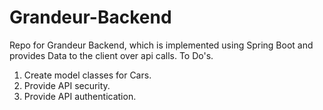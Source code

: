 # Grandeur-Backend

Repo for Grandeur Backend, which is implemented using Spring Boot and provides Data to the client over api calls.
To Do's.
1. Create model classes for Cars.
2. Provide API security.
3. Provide API authentication.
